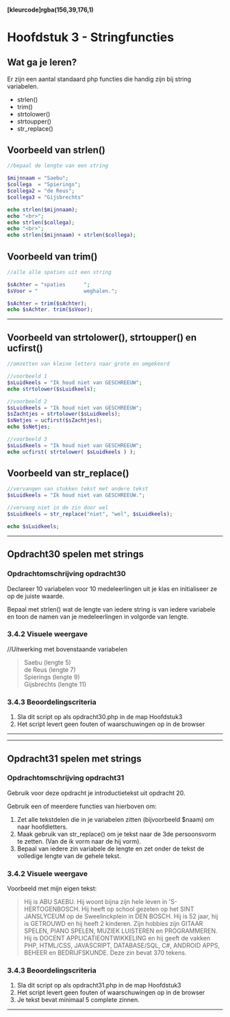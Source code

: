 #### [kleurcode]rgba(156,39,176,1)

# Hoofdstuk 3 - Stringfuncties

## Wat ga je leren?
Er zijn een aantal standaard php functies die handig zijn bij string variabelen.
- strlen()
- trim()
- strtolower()
- strtoupper()
- str_replace()

## Voorbeeld van strlen() 
~~~php
//bepaal de lengte van een string

$mijnnaam = "Saebu";
$collega  = "Spierings";
$collega2 = "de Reus";
$collega3 = "Gijsbrechts"

echo strlen($mijnnaam);
echo "<br>";
echo strlen($collega);
echo "<br>";
echo strlen($mijnnaam) + strlen($collega);

~~~

## Voorbeeld van trim() 
~~~php
//alle alle spaties uit een string

$sAchter = "spaties      ";
$sVoor = "               weghalen.";

$sAchter = trim($sAchter);
echo $sAchter. trim($sVoor);

~~~

---
## Voorbeeld van strtolower(), strtoupper() en ucfirst()
~~~php
//omzetten van kleine letters naar grote en omgekeerd

//voorbeeld 1
$sLuidkeels = "Ik houd niet van GESCHREEUW";
echo strtolower($sLuidkeels);

//voorbeeld 2
$sLuidkeels = "Ik houd niet van GESCHREEUW";
$sZachtjes = strtolower($sLuidkeels);
$sNetjes = ucfirst($sZachtjes);
echo $sNetjes;

//voorbeeld 3
$sLuidkeels = "Ik houd niet van GESCHREEUW";
echo ucfirst( strtolower( $sLuidkeels ) );

~~~

## Voorbeeld van str_replace() 

~~~php
//vervangen van stukken tekst met andere tekst
$sLuidkeels = "Ik houd niet van GESCHREEUW.";

//vervang niet in de zin door wel
$sLuidkeels = str_replace("niet", "wel", $sLuidkeels);

echo $sLuidkeels;

~~~

---

## Opdracht30 spelen met strings
### Opdrachtomschrijving opdracht30

Declareer 10 variabelen voor 10 medeleerlingen uit je klas en initialiseer ze op de juiste waarde.

Bepaal met strlen() wat de lengte van iedere string is van iedere variabele en toon de namen van je medeleerlingen
in volgorde van lengte. 

### 3.4.2 Visuele weergave 
//Uitwerking met bovenstaande variabelen
> Saebu (lengte 5)<br>
> de Reus (lengte 7)<br>
> Spierings (lengte 9)<br>
> Gijsbrechts (lengte 11) 

### 3.4.3 Beoordelingscriteria
1. Sla dit script op als opdracht30.php in de map Hoofdstuk3
2. Het script levert geen fouten of waarschuwingen op in de browser


---
---

## Opdracht31 spelen met strings
### Opdrachtomschrijving opdracht31

Gebruik voor deze opdracht je introductietekst uit opdracht 20.

Gebruik een of meerdere functies van hierboven om:

1. Zet alle tekstdelen die in je variabelen zitten (bijvoorbeeld $naam) om naar hoofdletters.
2. Maak gebruik van str_replace() om je tekst naar de 3de persoonsvorm te zetten. (Van de ik vorm naar de hij vorm).
3. Bepaal van iedere zin variabele de lengte en zet onder de tekst de volledige lengte van de gehele tekst.

### 3.4.2 Visuele weergave 

Voorbeeld met mijn eigen tekst:
> Hij is ABU SAEBU. Hij woont bijna zijn hele leven in 'S-HERTOGENBOSCH. Hij heeft op school gezeten op het SINT JANSLYCEUM op de Sweelinckplein in DEN BOSCH. Hij is 52 jaar, hij is GETROUWD en hij heeft 2 kinderen. Zijn hobbies zijn GITAAR SPELEN, PIANO SPELEN, MUZIEK LUISTEREN en PROGRAMMEREN. Hij is DOCENT APPLICATIEONTWIKKELING en hij geeft de vakken PHP, HTML/CSS, JAVASCRIPT, DATABASE/SQL, C#, ANDROID APPS, BEHEER en BEDRIJFSKUNDE.
Deze zin bevat 370 tekens.


### 3.4.3 Beoordelingscriteria
1. Sla dit script op als opdracht31.php in de map Hoofdstuk3
2. Het script levert geen fouten of waarschuwingen op in de browser
3. Je tekst bevat minimaal 5 complete zinnen.

---